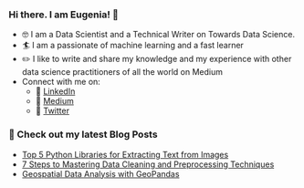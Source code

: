 ### Hi there. I am Eugenia! 👋

* :nerd_face: I am a Data Scientist and a Technical Writer on Towards Data Science.
* :surfer: I am a passionate of machine learning and a fast learner
* :pencil2: I like to write and share my knowledge and my experience with other data science practitioners of all the world on Medium
* Connect with me on:
   * :handbag: [LinkedIn](https://www.linkedin.com/in/eugenia-anello/)
   * :blue_book: [Medium](https://medium.com/@eugenia-anello)
   * :gem: [Twitter](https://twitter.com/AnelloEugenia)

### :dart: Check out my latest Blog Posts

* [Top 5 Python Libraries for Extracting Text from Images](https://towardsdatascience.com/top-5-python-libraries-for-extracting-text-from-images-c29863b2f3d?sk=e4af6f587321efb73bc839ac4e74b982)
* [7 Steps to Mastering Data Cleaning and Preprocessing Techniques](https://www.kdnuggets.com/2023/08/7-steps-mastering-data-cleaning-preprocessing-techniques.html)
* [Geospatial Data Analysis with GeoPandas](https://towardsdatascience.com/geospatial-data-analysis-with-geopandas-876cb72721cb?sk=042a0f2fb834cb08ffd0f74eb856e7e1)

